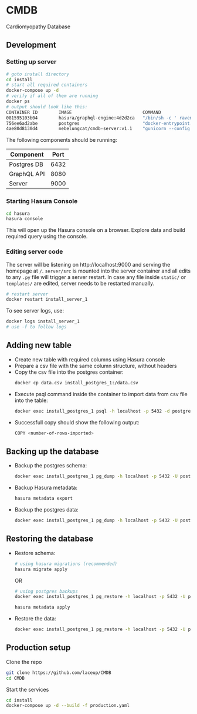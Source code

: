 # CMDB

Cardiomyopathy Database

## Development

### Setting up server

```bash
# goto install directory
cd install
# start all required containers
docker-compose up -d
# verify if all of them are running
docker ps
# output should look like this:
CONTAINER ID        IMAGE                           COMMAND                  CREATED             STATUS              PORTS                    NAMES
081595103b04        hasura/graphql-engine:4d2d2ca   "/bin/sh -c ' raven …"   9 seconds ago       Up 8 seconds        0.0.0.0:8080->8080/tcp   install_raven_1
756ee6ad2abe        postgres                        "docker-entrypoint.s…"   11 seconds ago      Up 9 seconds        0.0.0.0:6432->5432/tcp   install_postgres_1
4ae80d8130d4        nebelungcat/cmdb-server:v1.1    "gunicorn --config .…"   11 seconds ago      Up 10 seconds       0.0.0.0:9000->9000/tcp   install_server_1
```

The following components should be running:

| Component   | Port |
|-------------|------|
| Postgres DB | 6432 |
| GraphQL API | 8080 |
| Server      | 9000 |

### Starting Hasura Console

```bash
cd hasura
hasura console
```

This will open up the Hasura console on a browser. Explore data and build required query using the console.

### Editing server code

The server will be listening on http://localhost:9000 and serving the homepage at `/`. `server/src` is mounted into the server container and all edits to any `.py` file will trigger a server restart. In case any file inside `static/` or `templates/` are edited, server needs to be restarted manually.

```bash
# restart server
docker restart install_server_1
```

To see server logs, use:

```bash
docker logs install_server_1
# use -f to follow logs
```

## Adding new table

- Create new table with required columns using Hasura console
- Prepare a csv file with the same column structure, without headers
- Copy the csv file into the postgres container:
  ```bash
  docker cp data.csv install_postgres_1:/data.csv
  ```
- Execute psql command inside the container to import data from csv file into the table: 
  ```bash
  docker exec install_postgres_1 psql -h localhost -p 5432 -d postgres -U postgres -c "copy <hasura-table-name> from '/data.csv' delimiter ',' quote '"' null 'NULL' csv;"
  ```
- Successfull copy should show the following output:
  ```bash
  COPY <number-of-rows-imported>
  ```

## Backing up the database

- Backup the postgres schema:
  ```bash
  docker exec install_postgres_1 pg_dump -h localhost -p 5432 -U postgres -d postgres --schema public --schema-only > public-schema.sql
  ```
- Backup Hasura metadata:
  ```bash
  hasura metadata export
  ```
- Backup the postgres data:
  ```bash
  docker exec install_postgres_1 pg_dump -h localhost -p 5432 -U postgres -d postgres --schema public --data-only -Z9 -Fc > public-data.sql.gz
  ```
## Restoring the database

- Restore schema:
  ```bash
  # using hasura migrations (recommended)
  hasura migrate apply
  ```
  OR

  ```bash
  # using postgres backups
  docker exec install_postgres_1 pg_restore -h localhost -p 5432 -U postgres -d postgres --schema public --schema-only < public-schema.sql

  hasura metadata apply
  ```

- Restore the data:
  ```bash
  docker exec install_postgres_1 pg_restore -h localhost -p 5432 -U postgres -d postgres --schema public --data-only -Fc < public-data.sql.gz
  ```

## Production setup

Clone the repo

```bash
git clone https://github.com/laceup/CMDB
cd CMDB
```

Start the services

```bash
cd install
docker-compose up -d --build -f production.yaml
```
